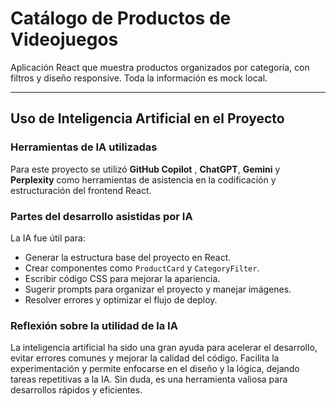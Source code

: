 # Catálogo de Productos de Videojuegos

Aplicación React que muestra productos organizados por categoría, con filtros y diseño responsive. Toda la información es mock local.

---

## Uso de Inteligencia Artificial en el Proyecto

### Herramientas de IA utilizadas
Para este proyecto se utilizó **GitHub Copilot** , **ChatGPT**, **Gemini** y **Perplexity** como herramientas de asistencia en la codificación y estructuración del frontend React.

### Partes del desarrollo asistidas por IA
La IA fue útil para:
- Generar la estructura base del proyecto en React.
- Crear componentes como `ProductCard` y `CategoryFilter`.
- Escribir código CSS para mejorar la apariencia.
- Sugerir prompts para organizar el proyecto y manejar imágenes.
- Resolver errores y optimizar el flujo de deploy.

### Reflexión sobre la utilidad de la IA
La inteligencia artificial ha sido una gran ayuda para acelerar el desarrollo, evitar errores comunes y mejorar la calidad del código. Facilita la experimentación y permite enfocarse en el diseño y la lógica, dejando tareas repetitivas a la IA. Sin duda, es una herramienta valiosa para desarrollos rápidos y eficientes.
